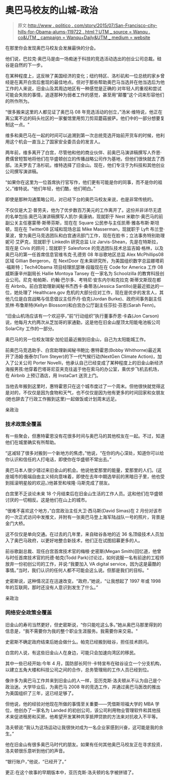 # 奥巴马校友的山城-政治

> 原文:[http://www . politico . com/story/2015/07/San-Francisco-city-hills-for-Obama-alums-119722 . html？UTM _ source = Wanqu . co&UTM _ campaign = Wanqu+Daily&UTM _ medium = website](http://www.politico.com/story/2015/07/san-francisco-city-hills-for-obama-alums-119722.html?utm_source=wanqu.co&utm_campaign=Wanqu+Daily&utm_medium=website)

在那里你会发现奥巴马校友会发展最快的分会。

他们说，巴拉克·奥巴马是由一场痴迷于科技的竞选活动选出的创业公司总裁。硅谷是自然的下一步。

在某种程度上，这反映了美国经济的变化；纽约特区、洛杉矶和一位总统的家乡曾经是在离开白宫后套现的最佳地点。但对于那些帮助奥巴马当选并在他当选后为他工作的人来说，旧金山及其周边地区有一种感觉是正确的:对年轻人的重视和尝试可能会失败的事情，追逐那种为弱者工作的感觉，甚至用“颠覆”这个词来形容他们的所作所为。

“很多搬来这里的人都见证了奥巴马 08 年竞选活动的创立，”汤米·维特说，他正在离公寓不远的码头社区的一家餐馆里用剪刀剪双蘑菇披萨。他们中的一部分想要复制这一点。"

维多和奥巴马在一起的时间可以追溯到第一次总统竞选开始前开货车的时候，他利用这个机会一直当上了国家安全委员会的发言人。

两年前，维多离开了白宫，尽管他和他的商业伙伴、前奥巴马演讲稿撰写人乔恩·费儒曾短暂地将他们在华盛顿创立的传播战略公司作为基地，但他们很快就去了西部。法夫罗去了洛杉矶，维特选择了旧金山。现在，他们专注于为科技和其他创业公司撰写演讲稿。

“如果你在这里为一位首席执行官写作，他们更有可能是你的同事，而不是你的祖父，”维特说。“他们年轻，他们酷，他们明白。”

即使是那种沟通策略公司，对已经下台的奥巴马校友来说，也是非常传统的。

不仅仅是大卫·普劳夫，他为了优步数百万美元的工作离开了。这份并非详尽无遗的名单包括:奥巴马演讲稿撰写人凯尔·奥康纳，现就职于 Nest 米歇尔·奥巴马的前副公关主任塞蒙蒂·斯蒂芬斯，现在在 Square 公民参与主任凯蒂·雅各布斯·斯坦顿，现在在 Twitter08 区域和现场总监 Mike Masserman，现就职于 Lyft 布兰登·莱波，曾为奥巴马竞选团队和白宫通讯部门工作，现在在脸书；立法事务特别助理妮可·艾萨克，现就职于 LinkedIn 研究总监 Liz Jarvis-Shean，先是在特斯拉，现在是 Civis 的顾问；现就职于 Salesforce 的竞选团队技术总监吉姆·格林，以及奥巴马的第一任首席信息官维韦克·孔德劳 08 年谷歌地区总监 Alex McPhillips08 区域 Gillian Bergeron，在 NextDoor 在未来研究所，为美国组织数字总监娜塔莉·福斯特；Tech4Obama 项目经理凯瑟琳·段璇现在在 Code for America 工作 08 威斯康辛州副局长 Hallie Montoya Tansey 在一家名为 Schoolzilla 的教育科技创业公司。尼克·帕帕斯、约翰·巴尔多、考特尼·安东内尔和克拉克·斯蒂文斯现在都在 Airbnb。前白宫助理新闻秘书杰西卡·桑蒂洛(Jessica Santillo)是最近抵达的一位，她处理了 Healthcare.gov 危机的大部分应对工作，现在是优步的发言人，其他几位是白宫战略与信息倡议主任乔丹·伯克(Jordan Burke)、政府间事务副主任凯林·布鲁斯特(Kellyn Blossom)和白宫办公厅副主任莎拉·芬恩(Sarah Fenn)。

“旧金山机场应该有一个欢迎亭，”前“行动组织”执行董事乔恩·卡森(Jon Carson)说，他每月大约两次从芝加哥的家通勤，这是他在旧金山屋顶太阳能电池板公司 SolarCity 工作的一部分。

奥巴马的另一位校友瑞安·加伦廷最近搬到旧金山，自己为太阳能城工作。

前奥巴马竞选助手、白宫助理新闻秘书鲍比·惠特霍恩(Bobby Whithorne)最近离开了汤姆·施泰尔(Tom Steyer)的下一代气候行动(NextGen Climate Action)，加入了公关公司 Porter Novelli，他承认自己已经变成了某种程度上的旧金山新经济海报男孩:他穿着巴塔哥尼亚夹克往返于他在索马的办公室，乘优步飞机去机场，在 Airbnb 上预订酒店，用 InstaCart 送货上门。

当他去年搬到这里时，惠特霍恩只在这个城市度过了一个周末。但他很快就觉得这是对的，不仅仅是因为食物和天气，也不仅仅是因为他有更多的时间回家和女朋友(她也辞去了行政工作搬到这里)一起做饭或计划周末远足。

<aside class="story-related">





亲政治

### 技术政策全覆盖





</aside>

有一些聚会，但惠特霍恩没有花很多时间与奥巴马的其他校友在一起。不过，知道他们在城里确实有所帮助。

“这减轻了很多对搬到一个新地方的焦虑，”他说，“在你的内心深处，知道你可以给你认识和信任的人打电话，即使你在华盛顿不常出去。”

奥巴马本人很少错过来旧金山的机会。他说他爱那里的能量，爱那里的人们。(这座城市的极端自由主义倾向意味着，即使在去年中期选举前的黑暗日子里，他也受到摇滚明星般的欢迎。)他甚至和埃隆·马斯克成了朋友。

白宫里不乏谈论未来 18 个月结束后在旧金山生活的工作人员。这和他们在华盛顿讨厌的一切相反。这是他们在山上的城市。

“很难不喜欢这个地方，”白宫政治主任大卫·西马斯(David Simas)在 2 月份对该市的一次正式访问中发推文，并附有一张奥巴马登上海军陆战队一号的照片，背景是金门大桥。

这不仅仅是单向交通。在过去的几年里，来自硅谷各地的近 36 名顶级技术人员加入了奥巴马政府，以更好地整合新技术，他们正在试图招募更多的人。

前谷歌副总裁、现任白宫首席技术官的梅根·史密斯(Megan Smith)回忆道，他曾与时任首席技术官的托德·帕克(Todd Park)讨论过，如何说服一名有前途的工程师放弃一份初创公司的工作，并说:“我要加入 VA digital service，因为这是最酷的事情。”当时，我们认识的任何人都不可能会这么说。但那是我们的目标。"

史密斯说，这种情况正在迅速改变。“政府，”她说，“让我想起了 1997 年或 1998 年的互联网，那时还没有人意识到发生了什么。”

<aside class="story-related">





亲政治

### 网络安全政策全覆盖





</aside>

旧金山的寿司当然更好，但史密斯说，“你只能吃这么多。”她从奥巴马那里得到的信息是，“我不需要你为我的整个职业生涯服务。我需要你来交易。"

史密斯不确定政府结束后她会做什么。帕克已经搬到硅谷，担任技术顾问。

白宫的人说，有这些旧金山人在身边，可能只会加速向湾区的移民。

其中一些已经开始:今年 4 月，国防部长阿什·卡特宣布在硅谷设立一个分支机构，以建立五角大楼和科技公司之间的合作，总务管理局的工作人员已经到位。

像许多为奥巴马工作并来到旧金山的人一样，亚历克斯·洛夫顿从不认为自己是个政治迷。大学毕业后，为奥巴马 2008 年的竞选工作，并通过奥巴马医改的推出为美国组织了三年，这已经足够了。

但他说，他的经验对他现在所做的事情至关重要——凭借斯坦福大学的 MBA 学位，他创办了一家名为 Landed 的初创公司，该公司利用物业管理软件和其他技术来促进租房和买房。他希望开发某种共享抵押贷款的方法来对抗收入不平等。

洛夫顿说:“我认为这场运动让我很快对成为一名企业家感到兴奋，这可能是我的余生。”

他在旧金山有很多奥巴马时代的朋友。如果有任何其他奥巴马校友正在寻求投资，洛夫顿很乐意听到他们的声音。

“银行账户，”他说，“已经开了。”

更正:在这个故事的早期版本中，亚历克斯·洛夫顿的名字被拼错了。